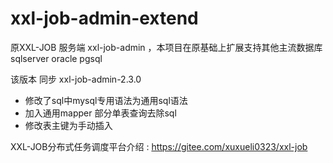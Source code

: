 # xxl-job-admin-extend
原XXL-JOB 服务端 xxl-job-admin ，本项目在原基础上扩展支持其他主流数据库 sqlserver oracle  pgsql

该版本 同步 xxl-job-admin-2.3.0

- 修改了sql中mysql专用语法为通用sql语法
- 加入通用mapper 部分单表查询去除sql
- 修改表主键为手动插入


XXL-JOB分布式任务调度平台介绍 : https://gitee.com/xuxueli0323/xxl-job
